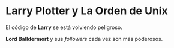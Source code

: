 # Larry Plotter y La Orden de Unix

El código de **Larry** se está volviendo peligroso.

**Lord Balldermort** y sus *followers* cada vez son más poderosos.